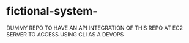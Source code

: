 # fictional-system-
DUMMY REPO TO HAVE AN API INTEGRATION OF THIS REPO AT EC2 SERVER TO ACCESS USING CLI AS A DEVOPS 
